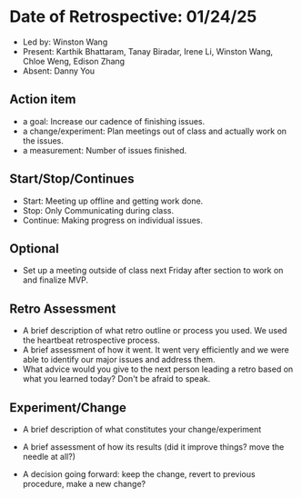 # Date of Retrospective: 01/24/25

* Led by: Winston Wang
* Present: Karthik Bhattaram, Tanay Biradar, Irene Li, Winston Wang, Chloe Weng, Edison Zhang
* Absent: Danny You

## Action item

* a goal: Increase our cadence of finishing issues.
* a change/experiment: Plan meetings out of class and actually work on the issues.
* a measurement: Number of issues finished.

## Start/Stop/Continues

* Start: Meeting up offline and getting work done.
* Stop: Only Communicating during class.
* Continue: Making progress on individual issues.

## Optional

* Set up a meeting outside of class next Friday after section to work on and finalize MVP.

## Retro Assessment

* A brief description of what retro outline or process you used.
    We used the heartbeat retrospective process.
* A brief assessment of how it went.
    It went very efficiently and we were able to identify our major issues and address them.
* What advice would you give to the next person leading a retro
  based on what you learned today?
    Don't be afraid to speak.

## Experiment/Change

* A brief description of what constitutes your change/experiment
  
* A brief assessment of how its results (did it improve things? move the needle at all?)
  
* A decision going forward: keep the change, revert to previous procedure, make a new change? 

